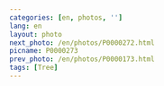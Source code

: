 ```yaml
---
categories: [en, photos, '']
lang: en
layout: photo
next_photo: /en/photos/P0000272.html
picname: P0000273
prev_photo: /en/photos/P0000173.html
tags: [Tree]
---
```

